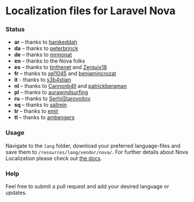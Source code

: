 # Localization files for Laravel Nova

### Status
* **ar** – thanks to [hanikeddah](https://github.com/hanikeddah)
* **da** – thanks to [peterbrinck](https://github.com/peterbrinck)
* **de** – thanks to [mrmonat](https://github.com/mrmonat)
* **en** – thanks to the Nova folks
* **es** – thanks to [tinthenet](https://github.com/tinthenet) and [Zerquix18](https://github.com/Zerquix18)
* **fr** – thanks to [xel1045](https://github.com/xel1045) and [benjamincrozat](https://github.com/benjamincrozat)
* **it** - thanks to [s3b4stian](https://github.com/s3b4stian)
* **nl** – thanks to [Cannonb4ll](https://github.com/Cannonb4ll) and [patrickbergman](https://github.com/patrickbergman)
* **pl** – thanks to [aurawindsurfing](https://github.com/aurawindsurfing)
* **ru** – thanks to [SerhiiStarovoitov](https://github.com/SerhiiStarovoitov)
* **sq** – thanks to [sallmin](https://github.com/sallmin)
* **tr** – thanks to [emir](https://github.com/emir)
* **tl** – thanks to [ambengers](https://github.com/ambengers)

### Usage
Navigate to the `lang` folder, download your preferred language-files and save them to `/resources/lang/vendor/nova/`.
For further details about Nova Localization please check out [the docs](https://nova.laravel.com/docs/1.0/customization/localization.html).

### Help
Feel free to submit a pull request and add your desired language or updates.
